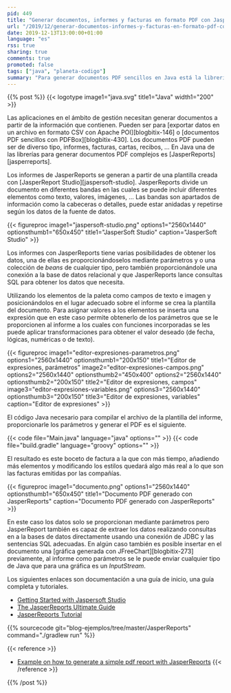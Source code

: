 ```yaml
---
pid: 449
title: "Generar documentos, informes y facturas en formato PDF con JasperReports y Java"
url: "/2019/12/generar-documentos-informes-y-facturas-en-formato-pdf-con-jasperreports-y-java/"
date: 2019-12-13T13:00:00+01:00
language: "es"
rss: true
sharing: true
comments: true
promoted: false
tags: ["java", "planeta-codigo"]
summary: "Para generar documentos PDF sencillos en Java está la librería PDFBox que mediante código permite insertar la información y los elementos del documento. Con PDFBox el documento es generado completamente mediante código, para separar el estilo del documento y la información que contiene y para documentos más complejos está JasperReports que mediante una plantilla hace que si cambia el estilo del documento el código no requiera cambios."
---
```


{{% post %}}
{{< logotype image1="java.svg" title1="Java" width1="200" >}}

Las aplicaciones en el ámbito de gestión necesitan generar documentos a partir de la información que contienen. Pueden ser para [exportar datos en un archivo en formato CSV con Apache POI][blogbitix-146] o [documentos PDF sencillos con PDFBox][blogbitix-430]. Los documentos PDF pueden ser de diverso tipo, informes, facturas, cartas, recibos, ... En Java una de las librerías para generar documentos PDF complejos es [JasperReports][jasperreports].

Los informes de JasperReports se generan a partir de una plantilla creada con [JasperReport Studio][jaspersoft-studio]. JasperReports divide un documento en diferentes bandas en las cuales se puede incluir diferentes elementos como texto, valores, imágenes, ... Las bandas son apartados de información como la cabeceras o detalles, puede estar anidadas y repetirse según los datos de la fuente de datos.

{{< figureproc
    image1="jaspersoft-studio.png" options1="2560x1440" optionsthumb1="650x450" title1="JasperSoft Studio"
    caption="JasperSoft Studio" >}}

Los informes con JasperReports tiene varias posibilidades de obtener los datos, una de ellas es proporcionándoselos mediante parámetros y o una colección de _beans_ de cualquier tipo, pero también proporcionándole una conexión a la base de datos relacional y que JasperReports lance consultas SQL para obtener los datos que necesita.

Utilizando los elementos de la paleta como campos de texto e imagen y posicionándolos en el lugar adecuado sobre el informe se crea la plantilla del documento. Para asignar valores a los elementos se inserta una expresión que en este caso permite obtenerlo de los parámetros que se le proporcionen al informe a los cuales con funciones incorporadas se les puede aplicar transformaciones para obtener el valor deseado (de fecha, lógicas, numéricas o de texto).

{{< figureproc
    image1="editor-expresiones-parametros.png" options1="2560x1440" optionsthumb1="200x150" title1="Editor de expresiones, parámetros"
    image2="editor-expresiones-campos.png" options2="2560x1440" optionsthumb2="450x400" options2="2560x1440" optionsthumb2="200x150" title2="Editor de expresiones, campos"
    image3="editor-expresiones-variables.png" options3="2560x1440" optionsthumb3="200x150" title3="Editor de expresiones, variables"
    caption="Editor de expresiones" >}}

El código Java necesario para compilar el archivo de la plantilla del informe, proporcionarle los parámetros y generar el PDF es el siguiente.

{{< code file="Main.java" language="java" options="" >}}
{{< code file="build.gradle" language="groovy" options="" >}}

El resultado es este boceto de factura a la que con más tiempo, añadiendo más elementos y modificando los estilos quedará algo más real a lo que son las facturas emitidas por las compañías.

{{< figureproc
    image1="documento.png" options1="2560x1440" optionsthumb1="650x450" title1="Documento PDF generado con JasperReports"
    caption="Documento PDF generado con JasperReports" >}}

En este caso los datos solo se proporcionan mediante parámetros pero JasperReport también es capaz de extraer los datos realizando consultas en a la bases de datos directamente usando una conexión de JDBC y las sentencias SQL adecuadas. En algún caso también es posible insertar en el documento una [gráfica generada con JFreeChart][blogbitix-273] previamente, al informe como parámetros se le puede enviar cualquier tipo de Java que para una gráfica es un _InputStream_.

Los siguientes enlaces son documentación a una guía de inicio, una guía completa y tutoriales.

* [Getting Started with Jaspersoft Studio](http://community.jaspersoft.com/documentation/tibco-jaspersoft-studio-user-guide/v60/getting-started-jaspersoft-studio)
* [The JasperReports Ultimate Guide](http://jasperreports.sourceforge.net/JasperReports-Ultimate-Guide-3.pdf)
* [JasperReports Tutorial](https://www.tutorialspoint.com/jasper_reports/index.htm)

{{% sourcecode git="blog-ejemplos/tree/master/JasperReports" command="./gradlew run" %}}

{{< reference >}}
* [Example on how to generate a simple pdf report with JasperReports](https://gist.github.com/rponte/5044469)
{{< /reference >}}

{{% /post %}}

